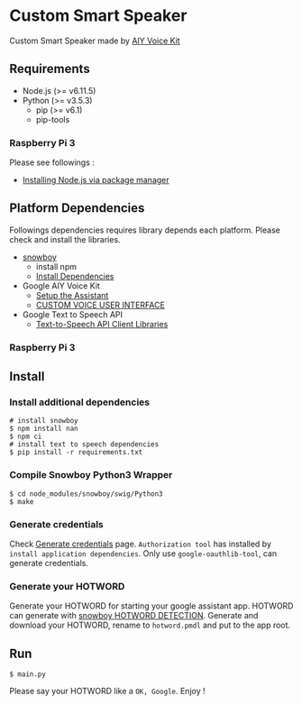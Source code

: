 # Custom Smart Speaker

Custom Smart Speaker made by [AIY Voice Kit](https://aiyprojects.withgoogle.com/voice/)

## Requirements

- Node.js (>= v6.11.5)
- Python (>= v3.5.3)
  - pip (>= v6.1)
  - pip-tools

### Raspberry Pi 3

Please see followings :
- [Installing Node.js via package manager](https://nodejs.org/en/download/package-manager/#debian-and-ubuntu-based-linux-distributions)

## Platform Dependencies

Followings dependencies requires library depends each platform.
Please check and install the libraries.

- [snowboy](https://github.com/Kitt-AI/snowboy)
  - install npm
  - [Install Dependencies](https://github.com/Kitt-AI/snowboy#dependencies)
- Google AIY Voice Kit
  - [Setup the Assistant](https://aiyprojects.withgoogle.com/voice/#google-assistant)
  - [CUSTOM VOICE USER INTERFACE](https://aiyprojects.withgoogle.com/voice/#makers-guide--custom-voice-user-interface)
- Google Text to Speech API
  - [Text-to-Speech API Client Libraries](https://cloud.google.com/text-to-speech/docs/reference/libraries#client-libraries-install-python)

### Raspberry Pi 3

## Install

### Install additional dependencies

```
# install snowboy
$ npm install nan
$ npm ci
# install text to speech dependencies
$ pip install -r requirements.txt
```

### Compile Snowboy Python3 Wrapper

```
$ cd node_modules/snowboy/swig/Python3
$ make
```

### Generate credentials

Check [Generate credentials](https://developers.google.com/assistant/sdk/guides/library/python/embed/install-sample#generate_credentials) page.
`Authorization tool` has installed by `install application dependencies`.
Only use `google-oauthlib-tool`, can generate credentials.

### Generate your HOTWORD

Generate your HOTWORD for starting your google assistant app. 
HOTWORD can generate with [snowboy HOTWORD DETECTION](https://snowboy.kitt.ai/).
Generate and download your HOTWORD, rename to `hotword.pmdl` and put to the app root.

## Run

```
$ main.py
```

Please say your HOTWORD like a `OK, Google`.
Enjoy !

